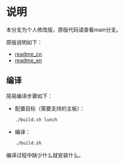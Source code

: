 # 说明

本分支为个人修改版，原版代码请查看main分支。

原版说明如下：

- [readme_cn]( project/readme_cn.txt)
- [readme_en]( project/readme_en.txt)

## 编译

简易编译步骤如下：

- 配置目标（需要支持的主板）：

  ```bash
  ./build.sh lunch
  ```

  

- 编译：

  ```bash
  ./build.sh
  ```

  

编译过程中缺少什么就安装什么。

